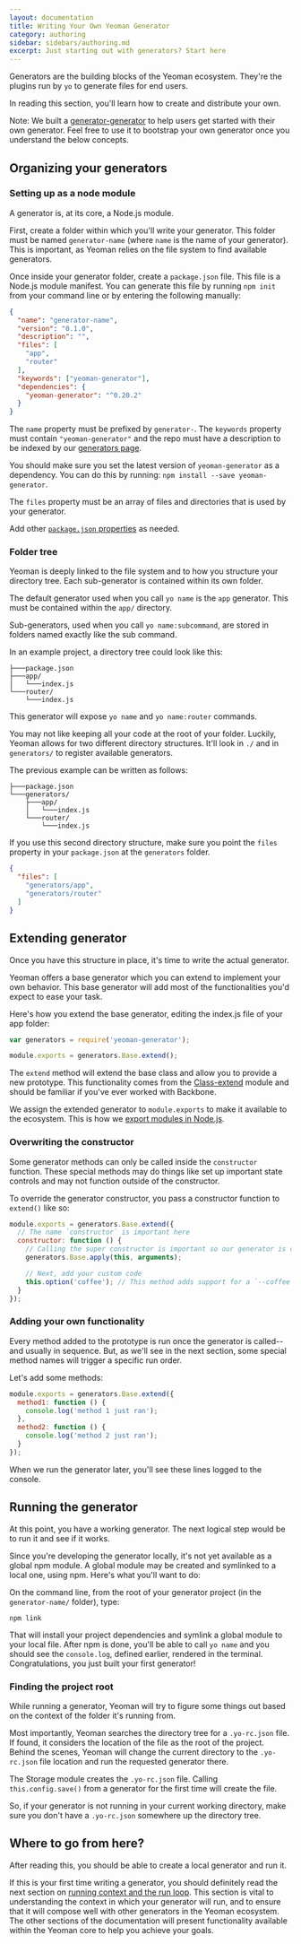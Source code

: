 ```yaml
---
layout: documentation
title: Writing Your Own Yeoman Generator
category: authoring
sidebar: sidebars/authoring.md
excerpt: Just starting out with generators? Start here
---
```


Generators are the building blocks of the Yeoman ecosystem. They're the plugins run by `yo` to generate files for end users.

In reading this section, you'll learn how to create and distribute your own.

<aside class="excerpt">
  Note: We built a <a href="https://github.com/yeoman/generator-generator">generator-generator</a> to help users get started with their own generator. Feel free to use it to bootstrap your own generator once you understand the below concepts.
</aside>


## Organizing your generators

### Setting up as a node module

A generator is, at its core, a Node.js module.

First, create a folder within which you'll write your generator. This folder must be named `generator-name` (where `name` is the name of your generator). This is important, as Yeoman relies on the file system to find available generators.

Once inside your generator folder, create a `package.json` file. This file is a Node.js module manifest. You can generate this file by running `npm init` from your command line or by entering the following manually:

```json
{
  "name": "generator-name",
  "version": "0.1.0",
  "description": "",
  "files": [
    "app",
    "router"
  ],
  "keywords": ["yeoman-generator"],
  "dependencies": {
    "yeoman-generator": "^0.20.2"
  }
}
```

The `name` property must be prefixed by `generator-`. The `keywords` property must contain `"yeoman-generator"` and the repo must have a description to be indexed by our [generators page](/generators).

You should make sure you set the latest version of `yeoman-generator` as a dependency. You can do this by running: `npm install --save yeoman-generator`.

The `files` property must be an array of files and directories that is used by your generator.

Add other [`package.json` properties](https://docs.npmjs.com/files/package.json#files) as needed.

### Folder tree

Yeoman is deeply linked to the file system and to how you structure your directory tree. Each sub-generator is contained within its own folder.

The default generator used when you call `yo name` is the `app` generator. This must be contained within the `app/` directory.

Sub-generators, used when you call `yo name:subcommand`, are stored in folders named exactly like the sub command.

In an example project, a directory tree could look like this:

```
├───package.json
├───app/
│   └───index.js
└───router/
    └───index.js
```

This generator will expose `yo name` and `yo name:router` commands.

You may not like keeping all your code at the root of your folder. Luckily, Yeoman allows for two different directory structures. It'll look in `./` and in `generators/` to register available generators.

The previous example can be written as follows:

```
├───package.json
└───generators/
    ├───app/
    │   └───index.js
    └───router/
        └───index.js
```

If you use this second directory structure, make sure you point the `files` property in your `package.json` at the `generators` folder.

```json
{
  "files": [
    "generators/app",
    "generators/router"
  ]
}
```


## Extending generator

Once you have this structure in place, it's time to write the actual generator.

Yeoman offers a base generator which you can extend to implement your own behavior. This base generator will add most of the functionalities you'd expect to ease your task.

Here's how you extend the base generator, editing the index.js file of your app folder:

```js
var generators = require('yeoman-generator');

module.exports = generators.Base.extend();
```

The `extend` method will extend the base class and allow you to provide a new prototype. This functionality comes from the [Class-extend](https://github.com/SBoudrias/class-extend) module and should be familiar if you've ever worked with Backbone.

We assign the extended generator to `module.exports` to make it available to the ecosystem. This is how we [export modules in Node.js](https://nodejs.org/api/modules.html#modules_module_exports).

### Overwriting the constructor

Some generator methods can only be called inside the `constructor` function. These special methods may do things like set up important state controls and may not function outside of the constructor.

To override the generator constructor, you pass a constructor function to `extend()` like so:

```js
module.exports = generators.Base.extend({
  // The name `constructor` is important here
  constructor: function () {
    // Calling the super constructor is important so our generator is correctly set up
    generators.Base.apply(this, arguments);

    // Next, add your custom code
    this.option('coffee'); // This method adds support for a `--coffee` flag
  }
});
```

### Adding your own functionality

Every method added to the prototype is run once the generator is called--and usually in sequence. But, as we'll see in the next section, some special method names will trigger a specific run order.

Let's add some methods:

```js
module.exports = generators.Base.extend({
  method1: function () {
    console.log('method 1 just ran');
  },
  method2: function () {
    console.log('method 2 just ran');
  }
});
```

When we run the generator later, you'll see these lines logged to the console.


## Running the generator

At this point, you have a working generator. The next logical step would be to run it and see if it works.

Since you're developing the generator locally, it's not yet available as a global npm module. A global module may be created and symlinked to a local one, using npm. Here's what you'll want to do:

On the command line, from the root of your generator project (in the `generator-name/` folder), type:

```
npm link
```

That will install your project dependencies and symlink a global module to your local file. After npm is done, you'll be able to call `yo name` and you should see the `console.log`, defined earlier, rendered in the terminal. Congratulations, you just built your first generator!


### Finding the project root

While running a generator, Yeoman will try to figure some things out based on the context of the folder it's running from.

Most importantly, Yeoman searches the directory tree for a `.yo-rc.json` file. If found, it considers the location of the file as the root of the project. Behind the scenes, Yeoman will change the current directory to the `.yo-rc.json` file location and run the requested generator there.

The Storage module creates the `.yo-rc.json` file. Calling `this.config.save()` from a generator for the first time will create the file.

So, if your generator is not running in your current working directory, make sure you don't have a `.yo-rc.json` somewhere up the directory tree.


## Where to go from here?

After reading this, you should be able to create a local generator and run it.

If this is your first time writing a generator, you should definitely read the next section on [running context and the run loop](/authoring/running-context.html). This section is vital to understanding the context in which your generator will run, and to ensure that it will compose well with other generators in the Yeoman ecosystem. The other sections of the documentation will present functionality available within the Yeoman core to help you achieve your goals.
